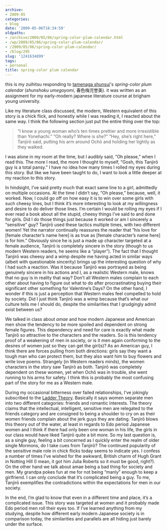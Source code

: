 ```yaml
---
archive:
- 2009-05
categories:
- blog
date: '2009-05-06T18:34:59'
oldpaths:
- /archive/2009/05/06/spring-color-plum-calendar.html
- /wp/2009/05/06/spring-color-plum-calendar/
- /2009/05/06/spring-color-plum-calendar/
- /blog/295
slug: '1241634899'
tags:
- personal
title: spring-color plum calendar
---
```


this is my zuihitsu responding to [tamenaga shunsui][1]'s _spring-color
plum calendar_ (_shunshoku umegoyomi_, 春色梅児誉美). it was written as an
assignment for my early-modern japanese literature course at brigham young
university.

Like my literature class discussed, the modern, Western equivalent of this
story is a chick flick, and honestly while I was reading it, I reacted
about the same way. I think the following section just put the entire
thing over the top:

> “I know a young woman who’s ten times prettier and more irresistible
> than Yonehachi.” “Oh really? Where is she?” “Hey, she’s right here,”
> Tanjirō said, putting his arm around Ochō and holding her tightly as
> they walked.

I was alone in my room at the time, but I audibly said, “Oh please,” when
I read this. The more I read, the more I thought to myself, “Gosh, this
Tanjirō guy is a total pansy.” I have no idea how many times I rolled my
eyes during this story. But like we have been taught to do, I want to look
a little deeper at my reaction to this story.

In hindsight, I’ve said pretty much that exact same line to a girl,
admittedly on multiple occasions. At the time I didn’t say, “Oh please,”
because, well, it worked. Now, I could go off on how easy it is to win
over some girls with such cheesy lines, but I think it’s more interesting
to look at my willingness and desire to do deliver those lines. I’m
certain I would be rolling my eyes if I ever read a book about all the
stupid, cheesy things I’ve said to and done for girls. Did I do those
things just because it worked or am I sincerely a “sensitive” guy? Tanjirō
used these tactics multiple times, with two different women! Yet the
narrator continually reassures the reader that “his love for [female
character’s name here] is as true as [female character’s name here] is for
him.” Obviously since he is just a made up character targeted at a female
audience, Tanjirō is completely sincere in the story (though to us modern
Western readers, he seems like a “player”). The fact that I thought
Tanjirō was cheesy and a wimp despite me having acted in similar ways
(albeit with questionable sincerity) brings up the interesting question of
why I had such a reaction. Was it because Tanjirō was portrayed as being
genuinely sincere in his actions and I, as a realistic Western male, knows
that no guy is in reality that way? Don’t all Western males complain to
each other about having to figure out what to do after procrastinating
buying their significant other something for Valentine’s Days? On the
other hand, I wonder if this is just a perception that Western males feel
compelled to hold by society. Did I just think Tanjirō was a wimp because
that’s what our culture tells me I should do, despite the similarities
that I grudgingly admit exist between us?

We talked in class about _amae_ and how modern Japanese and American men
show the tendency to be more spoiled and dependent on strong female
figures. This dependency and need for care is exactly what made Tanjirō so
attractive to the characters and the readers. So is this tendency proof of
a weakening of men in society, or is it men again conforming to the
desires of women just so they can get the girl(s)? As an American guy,
I think there are forces pulling from both directions: girls say they want
a tough man who can protect them, but they also want him to buy flowers
and write love poems. Strangely (in Western readers minds), the women
characters in the story saw Tanjirō as both. Tanjirō was completely
dependent on these women, yet when Ochō was in trouble, she went running
to his arms for safety. I think this is probably the most confusing part
of the story for me as a Western male.

During my occasional bitterness over failed relationships, I’ve jokingly
subscribed to the [Ladder Theory][2]. Basically it says women separate men
into two different categories: friends and romantic interests. The theory
claims that the intellectual, intelligent, sensitive men are relegated to
the friends category and are consigned to being a shoulder to cry on as
their women friends complain about the jerk guys they are dating. Tanjirō
blows this theory out of the water, at least in regards to Edo period
Japanese women and I think if there had only been one woman in his life,
the girls in our class would have liked Tanjirō quite a bit more. So my
last question is, as a single guy, feeling a bit concerned as I quickly
enter the realm of older single Mormons, do I take cues from Tanjirō? The
continued popularity of the sensitive male role in chick flicks today
seems to indicate yes. I confess a number of times I’ve wished for the
awkward, British charm of Hugh Grant in Notting Hill (I mean, it got him
Julia Roberts so it must be good, right?). On the other hand we talk about
amae being a bad thing for society and men. My grandpa pokes fun at me for
not being “manly” enough to keep a girlfriend. I can only conclude that
it’s complicated being a guy. To me, Tanjirō exemplifies the
contradictions within the expectations for men in our society.

In the end, I’m glad to know that even in a different time and place, it’s
a complicated issue. This story was targeted at women and it probably made
Edo period men roll their eyes too. If I’ve learned anything from my
studying, despite how different early modern Japanese society is in
comparison today, the similarities and parallels are all hiding just
barely under the surface.

[1]: http://en.wikipedia.org/wiki/Shunsui_Tamenaga
[2]: http://www.laddertheory.com/

